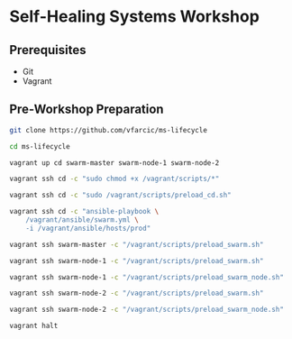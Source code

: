 Self-Healing Systems Workshop
=============================

Prerequisites
-------------

* Git
* Vagrant

Pre-Workshop Preparation
------------------------

```bash
git clone https://github.com/vfarcic/ms-lifecycle

cd ms-lifecycle

vagrant up cd swarm-master swarm-node-1 swarm-node-2

vagrant ssh cd -c "sudo chmod +x /vagrant/scripts/*"

vagrant ssh cd -c "sudo /vagrant/scripts/preload_cd.sh"

vagrant ssh cd -c "ansible-playbook \
    /vagrant/ansible/swarm.yml \
    -i /vagrant/ansible/hosts/prod"

vagrant ssh swarm-master -c "/vagrant/scripts/preload_swarm.sh"

vagrant ssh swarm-node-1 -c "/vagrant/scripts/preload_swarm.sh"

vagrant ssh swarm-node-1 -c "/vagrant/scripts/preload_swarm_node.sh"

vagrant ssh swarm-node-2 -c "/vagrant/scripts/preload_swarm.sh"

vagrant ssh swarm-node-2 -c "/vagrant/scripts/preload_swarm_node.sh"

vagrant halt
```